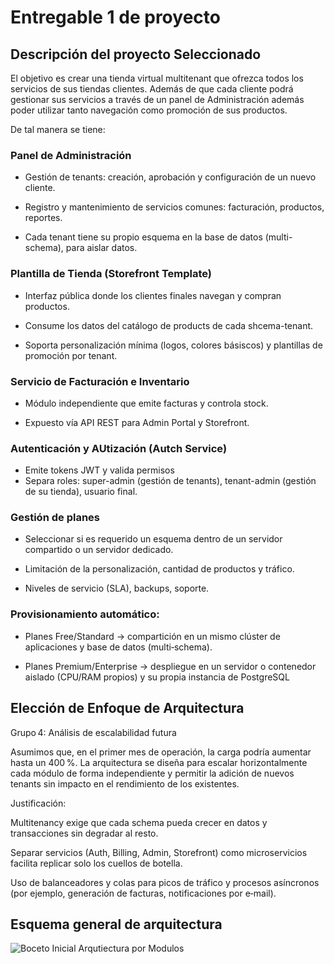 # Entregable 1 de proyecto

## Descripción del proyecto Seleccionado

El objetivo es crear una tienda virtual multitenant que ofrezca todos los servicios de sus tiendas clientes. Además de que cada cliente podrá gestionar sus servicios a través de un panel de Administración además poder utilizar tanto navegación como promoción de sus productos.

De tal manera se tiene:

### Panel de Administración

- Gestión de tenants: creación, aprobación y configuración de un nuevo cliente.

- Registro y mantenimiento de servicios comunes: facturación, productos, reportes.

- Cada tenant tiene su propio esquema en la base de datos (multi-schema), para aislar datos.

### Plantilla de Tienda (Storefront Template)

- Interfaz pública donde los clientes finales navegan y compran productos.

- Consume los datos del catálogo de products de cada shcema-tenant.

- Soporta personalización mínima (logos, colores básiscos) y plantillas de promoción por tenant.

### Servicio de Facturación e Inventario

- Módulo independiente que emite facturas y controla stock.

- Expuesto vía API REST para Admin Portal y Storefront.

### Autenticación y AUtización (Autch Service)

- Emite tokens JWT y valida permisos
- Separa roles: super-admin (gestión de tenants), tenant-admin (gestión de su tienda), usuario final.

### Gestión de planes 

- Seleccionar si es requerido un esquema dentro de un servidor compartido o un servidor dedicado.

- Limitación de la personalización, cantidad de productos y tráfico.

- Niveles de servicio (SLA), backups, soporte.

### Provisionamiento automático:

- Planes Free/Standard → compartición en un mismo clúster de aplicaciones y base de datos (multi‑schema).

- Planes Premium/Enterprise → despliegue en un servidor o contenedor aislado (CPU/RAM propios) y su propia instancia de PostgreSQL


## Elección de Enfoque de Arquitectura

Grupo 4: Análisis de escalabilidad futura

Asumimos que, en el primer mes de operación, la carga podría aumentar hasta un 400 %.
La arquitectura se diseña para escalar horizontalmente cada módulo de forma independiente y permitir la adición de nuevos tenants sin impacto en el rendimiento de los existentes.

Justificación:

Multitenancy exige que cada schema pueda crecer en datos y transacciones sin degradar al resto.

Separar servicios (Auth, Billing, Admin, Storefront) como microservicios facilita replicar solo los cuellos de botella.

Uso de balanceadores y colas para picos de tráfico y procesos asíncronos (por ejemplo, generación de facturas, notificaciones por e‑mail).

## Esquema general de arquitectura
![Boceto Inicial Arqutiectura por Modulos](https://github.com/user-attachments/assets/0c5b8fe8-262a-4346-894e-08bfa7169fd7)

